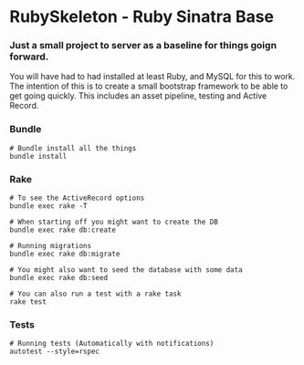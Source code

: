 # RubySkeleton - Ruby Sinatra Base

### Just a small project to server as a baseline for things goign forward.

You will have had to had installed at least Ruby, and MySQL for this to work. The intention of this is to create a small bootstrap framework to be able to get going quickly. This includes an asset pipeline, testing and Active Record.

### Bundle

```shell
# Bundle install all the things
bundle install
```

### Rake

```shell
# To see the ActiveRecord options
bundle exec rake -T

# When starting off you might want to create the DB
bundle exec rake db:create

# Running migrations
bundle exec rake db:migrate

# You might also want to seed the database with some data
bundle exec rake db:seed

# You can also run a test with a rake task
rake test
```

### Tests

```shell
# Running tests (Automatically with notifications)
autotest --style=rspec
```